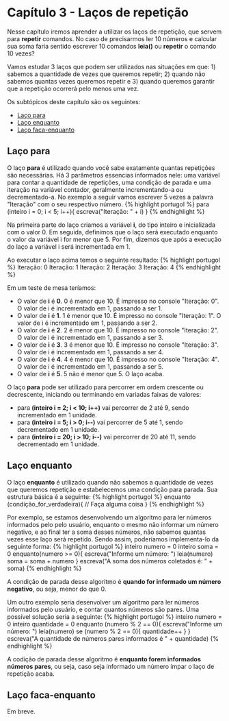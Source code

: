 # Capítulo 3 - Laços de repetição
Nesse capítulo iremos aprender a utilizar os laços de repetição, que servem para **repetir** comandos. No caso de precisarmos ler 10 números e calcular sua soma faria sentido escrever 10 comandos **leia()** ou **repetir** o comando 10 vezes?

Vamos estudar 3 laços que podem ser utilizados nas situações em que: 1) sabemos a quantidade de vezes que queremos repetir; 2) quando não sabemos quantas vezes queremos repetir e 3) quando queremos garantir que a repetição ocorrerá pelo menos uma vez.

Os subtópicos deste capítulo são os seguintes:
* [Laço para](#laco-para)
* [Laço enquanto](#laco-enquanto)
* [Laço faca-enquanto](#laco-faca-enquanto)


## Laço para
O laço **para** é utilizado quando você sabe exatamente quantas repetições são necessárias. Há 3 parâmetros essencias informados nele: uma variável para contar a quantidade de repetições, uma condição de parada e uma iteração na variável contador, geralmente incrementando-a ou decrementado-a. No exemplo a seguir vamos escrever 5 vezes a palavra "Iteração" com o seu respectivo número.
{% highlight portugol %}
para (inteiro i = 0; i < 5; i++){
    escreva("Iteração: " + i)
}
{% endhighlight %}

Na primeira parte do laço criamos a variável **i**, do tipo inteiro e inicializada com o valor 0. Em seguida, definimos que o laço será executado enquanto o valor da variável i for menor que 5. Por fim, dizemos que após a execução do laço a variável i será incrementada em 1.

Ao executar o laço acima temos o seguinte resultado:
{% highlight portugol %}
Iteração: 0
Iteração: 1
Iteração: 2
Iteração: 3
Iteração: 4
{% endhighlight %}

Em um teste de mesa teríamos:
* O valor de **i** é **0**. 0 é menor que 10. É impresso no console "Iteração: 0". O valor de i é incrementado em 1, passando a ser 1.
* O valor de **i** é **1**. 1 é menor que 10. É impresso no console "Iteração: 1". O valor de i é incrementado em 1, passando a ser 2.
* O valor de **i** é **2**. 2 é menor que 10. É impresso no console "Iteração: 2". O valor de i é incrementado em 1, passando a ser 3.
* O valor de **i** é **3**. 3 é menor que 10. É impresso no console "Iteração: 3". O valor de i é incrementado em 1, passando a ser 4.
* O valor de **i** é **4**. 4 é menor que 10. É impresso no console "Iteração: 4". O valor de i é incrementado em 1, passando a ser 5.
* O valor de **i** é **5**. 5 não é menor que 5. O laço acaba.

O laço **para** pode ser utilizado para percorrer em ordem crescente ou decrescente, iniciando ou terminando em variadas faixas de valores:
* para **(inteiro i = 2; i < 10; i++)** vai percorrer de 2 até 9, sendo incrementado em 1 unidade.
* para **(inteiro i = 5; i > 0; i--)** vai percorrer de 5 até 1, sendo decrementado em 1 unidade.
* para **(inteiro i = 20; i > 10; i--)** vai percorrer de 20 até 11, sendo decrementado em 1 unidade.


## Laço enquanto
O laço **enquanto** é utilizado quando não sabemos a quantidade de vezes que queremos repetição e estabelecemos uma condição para parada. Sua estrutura básica é a seguinte:
{% highlight portugol %}
enquanto (condição_for_verdadeira){
    // Faça alguma coisa
}
{% endhighlight %}

Por exemplo, se estamos desenvolvendo um algoritmo para ler números informados pelo pelo usuário, enquanto o mesmo não informar um número negativo, e ao final ter a soma desses números, não sabemos quantas vezes esse laço será repetido. Sendo assim, poderíamos implementa-lo da seguinte forma:
{% highlight portugol %}
inteiro numero = 0
inteiro soma = 0
enquanto(numero >= 0){
    escreva("Informe um número: ")
    leia(numero)
    soma = soma + numero
}
escreva("A soma dos números coletados é: " + soma)
{% endhighlight %}

A condição de parada desse algoritmo é **quando for informado um número negativo**, ou seja, menor do que 0.

Um outro exemplo seria desenvolver um algoritmo para ler números informados pelo usuário, e contar quantos números são pares. Uma possível solução seria a seguinte:
{% highlight portugol %}
inteiro numero = 0
inteiro quantidade = 0
enquanto (numero % 2 == 0){
    escreva("Informe um número: ")
    leia(numero)
    se (numero % 2 == 0){
        quantidade++
    }
}
escreva("A quantidade de números pares informados é " + quantidade)
{% endhighlight %}

A codição de parada desse algoritmo é **enquanto forem informados números pares**, ou seja, caso seja informado um número ímpar o laço de repetição acaba.


## Laço faca-enquanto
Em breve.

